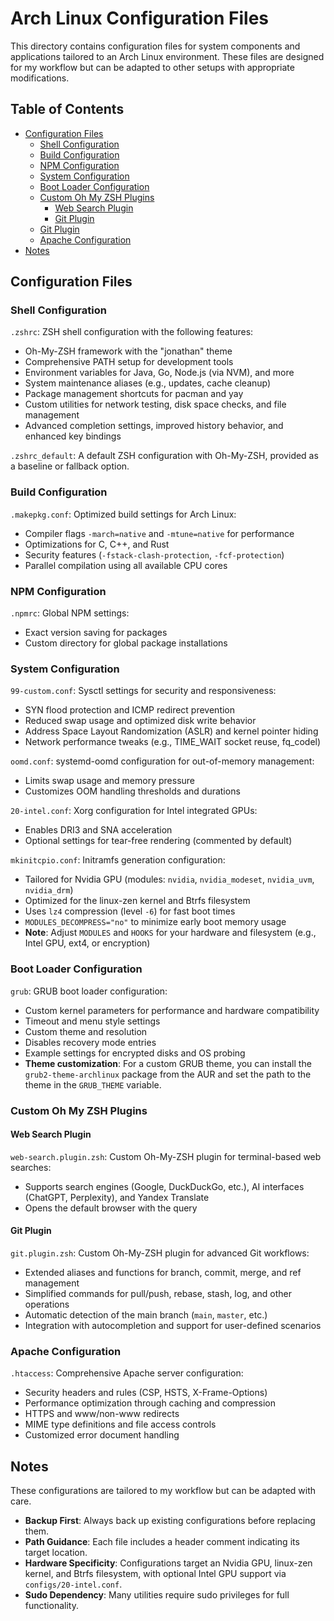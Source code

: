 # Arch Linux Configuration Files

This directory contains configuration files for system components and applications tailored to an Arch Linux environment. These files are designed for my workflow but can be adapted to other setups with appropriate modifications.

## Table of Contents
- [Configuration Files](#configuration-files)
  - [Shell Configuration](#shell-configuration)
  - [Build Configuration](#build-configuration)
  - [NPM Configuration](#npm-configuration)
  - [System Configuration](#system-configuration)
  - [Boot Loader Configuration](#boot-loader-configuration)
  - [Custom Oh My ZSH Plugins](#custom-oh-my-zsh-plugins)
    - [Web Search Plugin](#web-search-plugin)
    - [Git Plugin](#git-plugin)
  - [Git Plugin](#git-plugin)
  - [Apache Configuration](#apache-configuration)
- [Notes](#notes)

## Configuration Files

### Shell Configuration
`.zshrc`: ZSH shell configuration with the following features:
  - Oh-My-ZSH framework with the "jonathan" theme
  - Comprehensive PATH setup for development tools
  - Environment variables for Java, Go, Node.js (via NVM), and more
  - System maintenance aliases (e.g., updates, cache cleanup)
  - Package management shortcuts for pacman and yay
  - Custom utilities for network testing, disk space checks, and file management
  - Advanced completion settings, improved history behavior, and enhanced key bindings  

`.zshrc_default`: A default ZSH configuration with Oh-My-ZSH, provided as a baseline or fallback option.

### Build Configuration
`.makepkg.conf`: Optimized build settings for Arch Linux:
  - Compiler flags `-march=native` and `-mtune=native` for performance
  - Optimizations for C, C++, and Rust
  - Security features (`-fstack-clash-protection`, `-fcf-protection`)
  - Parallel compilation using all available CPU cores

### NPM Configuration
`.npmrc`: Global NPM settings:
  - Exact version saving for packages
  - Custom directory for global package installations

### System Configuration
`99-custom.conf`: Sysctl settings for security and responsiveness:
  - SYN flood protection and ICMP redirect prevention
  - Reduced swap usage and optimized disk write behavior
  - Address Space Layout Randomization (ASLR) and kernel pointer hiding
  - Network performance tweaks (e.g., TIME_WAIT socket reuse, fq_codel)  

`oomd.conf`: systemd-oomd configuration for out-of-memory management:
  - Limits swap usage and memory pressure
  - Customizes OOM handling thresholds and durations  

`20-intel.conf`: Xorg configuration for Intel integrated GPUs:
  - Enables DRI3 and SNA acceleration
  - Optional settings for tear-free rendering (commented by default)  

`mkinitcpio.conf`: Initramfs generation configuration:
  - Tailored for Nvidia GPU (modules: `nvidia`, `nvidia_modeset`, `nvidia_uvm`, `nvidia_drm`)
  - Optimized for the linux-zen kernel and Btrfs filesystem
  - Uses `lz4` compression (level `-6`) for fast boot times
  - `MODULES_DECOMPRESS="no"` to minimize early boot memory usage
  - **Note**: Adjust `MODULES` and `HOOKS` for your hardware and filesystem (e.g., Intel GPU, ext4, or encryption)

### Boot Loader Configuration
`grub`: GRUB boot loader configuration:
  - Custom kernel parameters for performance and hardware compatibility
  - Timeout and menu style settings
  - Custom theme and resolution
  - Disables recovery mode entries
  - Example settings for encrypted disks and OS probing
  - **Theme customization**: For a custom GRUB theme, you can install the `grub2-theme-archlinux` package from the AUR and set the path to the theme in the `GRUB_THEME` variable.

### Custom Oh My ZSH Plugins

#### Web Search Plugin
`web-search.plugin.zsh`: Custom Oh-My-ZSH plugin for terminal-based web searches:
  - Supports search engines (Google, DuckDuckGo, etc.), AI interfaces (ChatGPT, Perplexity), and Yandex Translate
  - Opens the default browser with the query

#### Git Plugin
`git.plugin.zsh`: Custom Oh-My-ZSH plugin for advanced Git workflows:
  - Extended aliases and functions for branch, commit, merge, and ref management
  - Simplified commands for pull/push, rebase, stash, log, and other operations
  - Automatic detection of the main branch (`main`, `master`, etc.)
  - Integration with autocompletion and support for user-defined scenarios

### Apache Configuration
`.htaccess`: Comprehensive Apache server configuration:
  - Security headers and rules (CSP, HSTS, X-Frame-Options)
  - Performance optimization through caching and compression
  - HTTPS and www/non-www redirects
  - MIME type definitions and file access controls
  - Customized error document handling

## Notes
These configurations are tailored to my workflow but can be adapted with care.
- **Backup First**: Always back up existing configurations before replacing them.
- **Path Guidance**: Each file includes a header comment indicating its target location.
- **Hardware Specificity**: Configurations target an Nvidia GPU, linux-zen kernel, and Btrfs filesystem, with optional Intel GPU support via `configs/20-intel.conf`.
- **Sudo Dependency**: Many utilities require sudo privileges for full functionality.
